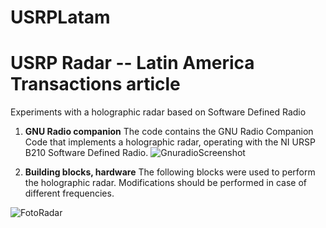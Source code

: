 # USRPLatam
# USRP Radar -- Latin America Transactions article
Experiments with a holographic radar based on Software Defined Radio

1. **GNU Radio companion**
The code contains the GNU Radio Companion Code that implements a holographic radar, operating with the NI URSP B210 Software Defined Radio.
![GnuradioScreenshot](https://github.com/mperoconsult/USRPLatam/assets/146825351/a08c39c9-61e6-4421-8540-d51d6c01a1a4)

2. **Building blocks, hardware**
   The following blocks were used to perform the holographic radar. Modifications should be performed in case of different frequencies.

     
![FotoRadar](https://github.com/mperoconsult/USRPLatam/assets/146825351/5a3650c0-d294-4b97-9981-398a8194ac11)
